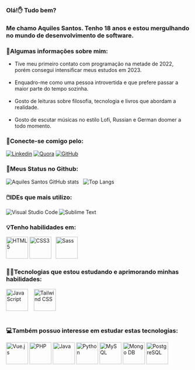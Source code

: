 ### Olá!✋ Tudo bem? 
### Me chamo Aquiles Santos. Tenho 18 anos e estou mergulhando no mundo de desenvolvimento de software.

### 🧑Algumas informações sobre mim:

<ul>
    <li>
        Tive meu primeiro contato com programação na metade de 2022, porém consegui intensificar meus estudos em 2023.
    </li><br/>
    <li>
        Enquadro-me como uma pessoa introvertida e que prefere passar a maior parte do tempo sozinha.
    </li><br/>
    <li>
        Gosto de leituras sobre filosofia, tecnologia e livros que abordam a realidade.
    </li><br />
    <li>
        Gosto de escutar músicas no estilo Lofi, Russian e German doomer a todo momento.
    </li>
</ul>

### 💬Conecte-se comigo pelo:

[![Linkedin](https://img.shields.io/badge/LinkedIn-0077B5?style=for-the-badge&logo=linkedin&logoColor=white)](https://www.linkedin.com/in/aquiles-santos-035112251/)
[![Quora](https://img.shields.io/badge/Quora-%23B92B27.svg?&style=for-the-badge&logo=Quora&logoColor=white)](https://pt.quora.com/profile/Achiles)
[![GitHub](https://img.shields.io/badge/GitHub-100000?style=for-the-badge&logo=github&logoColor=white)](https://github.com/aquiles-sa)

### 🎯Meus Status no Github:

![Aquiles Santos GitHub stats](https://github-readme-stats.vercel.app/api?username=aquiles-sa&show_icons=true&theme=dark) &nbsp;
![Top Langs](https://github-readme-stats.vercel.app/api/top-langs/?username=aquiles-sa&layout=compact&theme=blue-green) 

### 🖱️IDEs que mais utilizo:
![Visual Studio Code](https://img.shields.io/badge/Visual_Studio_Code-0078D4?style=for-the-badge&logo=visual%20studio%20code&logoColor=white)
![Sublime Text](https://img.shields.io/badge/sublime_text-%23575757.svg?&style=for-the-badge&logo=sublime-text&logoColor=important)

### :bulb:Tenho habilidades em:
<div style="display: inline-block">
    <img width=60 height=60 src="https://cdn.jsdelivr.net/gh/devicons/devicon/icons/html5/html5-plain-wordmark.svg" alt="HTML5" />
    <img width=60 height=60 src="https://cdn.jsdelivr.net/gh/devicons/devicon/icons/css3/css3-plain-wordmark.svg" alt="CSS3" /> &nbsp;
    <img width=60 height=60 src="https://cdn.jsdelivr.net/gh/devicons/devicon/icons/sass/sass-original.svg" alt="Sass"/>
</div> <br />    

### 👨‍💻Tecnologias que estou estudando e aprimorando minhas habilidades:

<div style="display: inline_block">
    <img width=60 height=60 src="https://cdn.jsdelivr.net/gh/devicons/devicon/icons/javascript/javascript-original.svg" alt="JavaScript" /> &nbsp;&nbsp;
    <img width=60 height=60 src="https://cdn.jsdelivr.net/gh/devicons/devicon/icons/tailwindcss/tailwindcss-plain.svg" alt="Tailwind CSS" />
</div> <br />

### 💻Também possuo interesse em estudar estas tecnologias:

<div style="display: inline-block">
    <img width=60 height=60 src="https://cdn.jsdelivr.net/gh/devicons/devicon/icons/vuejs/vuejs-original.svg" alt="Vue.js" />       
    <img width=60 height=60 src="https://cdn.jsdelivr.net/gh/devicons/devicon/icons/php/php-plain.svg" alt="PHP" />
    <img width=60 height=60 src="https://cdn.jsdelivr.net/gh/devicons/devicon/icons/java/java-original.svg" alt="Java" />
    <img width=60 height=60 src="https://cdn.jsdelivr.net/gh/devicons/devicon/icons/python/python-original.svg" alt="Python" />
    <img width=60 height=60 src="https://cdn.jsdelivr.net/gh/devicons/devicon/icons/mysql/mysql-original.svg" alt="MySQL"/>
    <img width=60 height=60 src="https://cdn.jsdelivr.net/gh/devicons/devicon/icons/mongodb/mongodb-original.svg" alt="Mongo DB" />
    <img width=60 height=60 src="https://cdn.jsdelivr.net/gh/devicons/devicon/icons/postgresql/postgresql-original.svg" alt="PostgreSQL"/>
    
</div>

<br />





